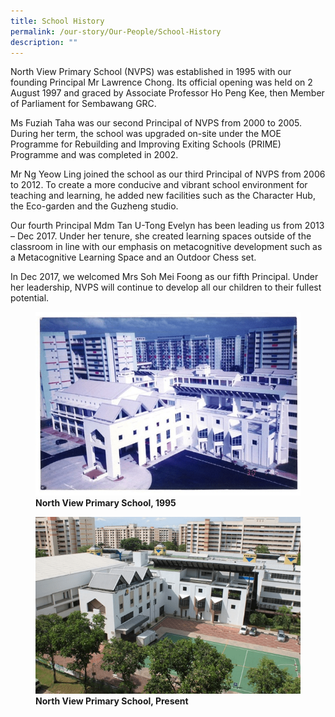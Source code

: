 ```yaml
---
title: School History
permalink: /our-story/Our-People/School-History
description: ""
---
```

North View Primary School (NVPS) was established in 1995 with our founding Principal Mr Lawrence Chong. Its official opening was held on 2 August 1997 and graced by Associate Professor Ho Peng Kee, then Member of Parliament for Sembawang GRC.

  

Ms Fuziah Taha was our second Principal of NVPS from 2000 to 2005. During her term, the school was upgraded on-site under the MOE Programme for Rebuilding and Improving Exiting Schools (PRIME) Programme and was completed in 2002.

  

Mr Ng Yeow Ling joined the school as our third Principal of NVPS from 2006 to 2012. To create a more conducive and vibrant school environment for teaching and learning, he added new facilities such as the Character Hub, the Eco-garden and the Guzheng studio.

  

Our fourth Principal Mdm Tan U-Tong Evelyn has been leading us from 2013 – Dec 2017. Under her tenure, she created learning spaces outside of the classroom in line with our emphasis on metacognitive development such as a Metacognitive Learning Space and an Outdoor Chess set.

  

In Dec 2017, we welcomed Mrs Soh Mei Foong as our fifth Principal. Under her leadership, NVPS will continue to develop all our children to their fullest potential.



<figure>

<img src="/images/Our%20Story/School%20History/Pic1.png">

<figcaption> <strong>North View Primary School, 1995</strong> </figcaption>

</figure>



<figure>

<img src="/images/Our%20Story/School%20History/Pic2.png">

<figcaption> <strong> North View Primary School, Present</strong> </figcaption>

</figure>